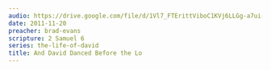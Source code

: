 ```yaml
---
audio: https://drive.google.com/file/d/1Vl7_FTErittViboC1KVj6LLGg-a7ui-i/view
date: 2011-11-20
preacher: brad-evans
scripture: 2 Samuel 6
series: the-life-of-david
title: And David Danced Before the Lo
---
```

